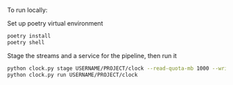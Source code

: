 To run locally:

Set up poetry virtual environment

```bash
poetry install
poetry shell
```

Stage the streams and a service for the pipeline, then run it

```bash
python clock.py stage USERNAME/PROJECT/clock --read-quota-mb 1000 --write-quota-mb 2000
python clock.py run USERNAME/PROJECT/clock
```
